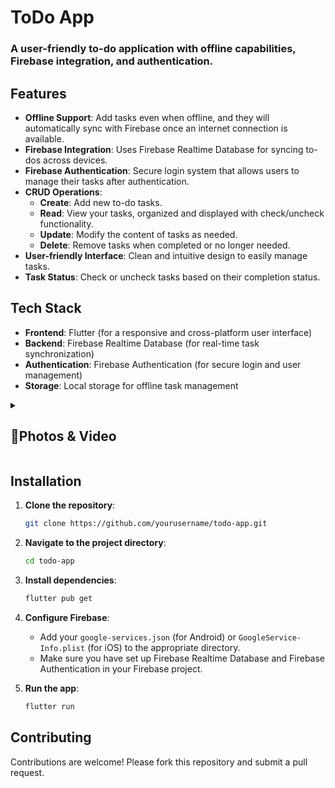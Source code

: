 # ToDo App

### A user-friendly to-do application with offline capabilities, Firebase integration, and authentication.

## Features

- **Offline Support**: Add tasks even when offline, and they will automatically sync with Firebase once an internet connection is available.
- **Firebase Integration**: Uses Firebase Realtime Database for syncing to-dos across devices.
- **Firebase Authentication**: Secure login system that allows users to manage their tasks after authentication.
- **CRUD Operations**:
  - **Create**: Add new to-do tasks.
  - **Read**: View your tasks, organized and displayed with check/uncheck functionality.
  - **Update**: Modify the content of tasks as needed.
  - **Delete**: Remove tasks when completed or no longer needed.
- **User-friendly Interface**: Clean and intuitive design to easily manage tasks.
- **Task Status**: Check or uncheck tasks based on their completion status.

## Tech Stack

- **Frontend**: Flutter (for a responsive and cross-platform user interface)
- **Backend**: Firebase Realtime Database (for real-time task synchronization)
- **Authentication**: Firebase Authentication (for secure login and user management)
- **Storage**: Local storage for offline task management

<details> 
  <summary><h2>📸Photos & Video</h2></summary>
  <p>
    <table align="center">
  <tr>
    <td><img src="https://github.com/user-attachments/assets/c4d093af-56b8-4aa9-bcbc-6098cb6d2aef" alt="Image 2" width="180" height="auto"></td>
    <td><img src="https://github.com/user-attachments/assets/1a69448c-7ff8-499e-b037-6f9f706f34ae" alt="Image 2" width="180" height="auto"></td>
    <td><img src="https://github.com/user-attachments/assets/1205eb14-f81e-4101-b778-5de15aa81492" alt="Image 2" width="180" height="auto"></td>
    <td><img src="https://github.com/user-attachments/assets/190cb3ea-b89a-4c7e-839e-0ef6a6c8959a" alt="Image 2" width="180" height="auto"></td>
    <td><img src="https://github.com/user-attachments/assets/e7ca7577-fba9-4411-aa52-a92a1db5c951" alt="Image 2" width="180" height="auto"></td>
    </table>    
  </p>
  </details>

## Installation

1. **Clone the repository**:
   ```bash
   git clone https://github.com/yourusername/todo-app.git
   ```
2. **Navigate to the project directory**:
   ```bash
   cd todo-app
   ```
3. **Install dependencies**:
   ```bash
   flutter pub get
   ```
4. **Configure Firebase**:
   - Add your `google-services.json` (for Android) or `GoogleService-Info.plist` (for iOS) to the appropriate directory.
   - Make sure you have set up Firebase Realtime Database and Firebase Authentication in your Firebase project.

5. **Run the app**:
   ```bash
   flutter run
   ```

## Contributing

Contributions are welcome! Please fork this repository and submit a pull request.

